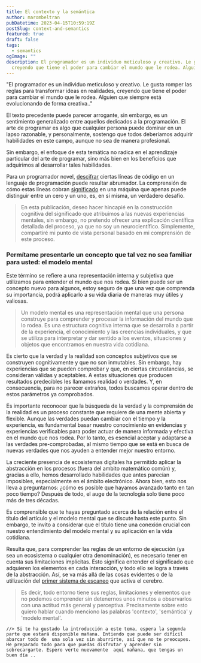 ```yaml
---
title: El contexto y la semántica
author: marombeltran
pubDatetime: 2023-04-15T10:59:19Z
postSlug: context-and-semantics
featured: true
draft: false
tags:
  - semantics
ogImage: ""
description: El programador es un individuo meticuloso y creativo. Le gusta romper las reglas para transformar ideas en realidades, 
  creyendo que tiene el poder para cambiar el mundo que le rodea. Alguien que siempre está evolucionando de forma creativa... 
---
```

"El programador es un individuo meticuloso y creativo. Le gusta romper las reglas para transformar ideas en realidades, 
creyendo que tiene el poder para cambiar el mundo que le rodea. Alguien que siempre está evolucionando de forma creativa.."

El texto precedente puede parecer arrogante, sin embargo, es un sentimiento generalizado entre aquellos dedicados a la 
programación. El arte de programar es algo que cualquier persona puede dominar en un lapso razonable, y personalmente, 
sostengo que todos deberíamos adquirir habilidades en este campo, aunque no sea de manera profesional.

Sin embargo, el enfoque de esta temática no radica en el aprendizaje particular del arte de programar, sino más bien en los beneficios 
que adquirimos al desarrollar tales habilidades.

Para un programador novel, [descifrar](https://dle.rae.es/descifrar) ciertas líneas de código en un lenguaje de programación puede resultar 
abrumador. La comprensión de cómo estas líneas cobran [significado](https://dle.rae.es/revelar) en una máquina que apenas puede distinguir 
entre un cero y un uno, es, en sí misma, un verdadero desafío.

> En esta publicación, deseo hacer hincapié en la construcción cognitiva del significado que atribuimos a las nuevas experiencias mentales, 
sin embargo, no pretendo ofrecer una explicación científica detallada del proceso, ya que no soy un neurocientífico. Simplemente, 
compartiré mi punto de vista personal basado en mi comprensión de este proceso.

### Permítame presentarle un concepto que tal vez no sea familiar para usted: el modelo mental
Este término se refiere a una representación interna y subjetiva que utilizamos para entender el mundo que nos rodea. 
Si bien puede ser un concepto nuevo para algunos, estoy seguro de que una vez que comprenda su importancia, podrá aplicarlo a su vida 
diaria de maneras muy útiles y valiosas.

> Un modelo mental es una representación mental que una persona construye para comprender y procesar la información del mundo que lo rodea. 
Es una estructura cognitiva interna que se desarrolla a partir de la experiencia, el conocimiento y las creencias individuales, y que se 
utiliza para interpretar y dar sentido a los eventos, situaciones y objetos que encontramos en nuestra vida cotidiana.

Es cierto que la verdad y la realidad son conceptos subjetivos que se construyen cognitivamente y que no son inmutables. Sin embargo, 
hay experiencias que se pueden comprobar y que, en ciertas circunstancias, se consideran válidas y aceptables. A estas situaciones que 
producen resultados predecibles les llamamos realidad o verdades. Y, en consecuencia, para no parecer extraños, todos buscamos operar 
dentro de estos parámetros ya comprobados.

Es importante reconocer que la búsqueda de la verdad y la comprensión de la realidad es un proceso constante que requiere de una mente 
abierta y flexible. Aunque las verdades puedan cambiar con el tiempo y la experiencia, es fundamental basar nuestro conocimiento en 
evidencias y experiencias verificables para poder actuar de manera informada y efectiva en el mundo que nos rodea. Por lo tanto, es 
esencial aceptar y adaptarse a las verdades pre-comprobadas, al mismo tiempo que se está en busca de nuevas verdades que nos ayuden 
a entender mejor nuestro entorno.

La creciente presencia de ecosistemas digitales ha permitido aplicar la abstracción en los procesos (fuera del ambito matemático común) y, 
gracias a ello, hemos desarrollado habilidades que antes parecían imposibles, especialmente en el ámbito electrónico. Ahora bien, esto nos 
lleva a preguntarnos: ¿cómo es posible que hayamos avanzado tanto en tan poco tiempo? Después de todo, el auge de la tecnología solo tiene 
poco más de tres décadas.

Es comprensible que te hayas preguntado acerca de la relación entre el título del artículo y el modelo mental que se discute hasta este punto. 
Sin embargo, te invito a considerar que el título tiene una conexión crucial con nuestro entendimiento del modelo mental y su aplicación en la 
vida cotidiana.

Resulta que, para comprender las reglas de un entorno de ejecución (ya sea un ecosistema o cualquier otra denominación), es necesario tener en 
cuenta sus limitaciones implícitas. Esto significa entender el significado que adquieren los elementos en cada interacción, y todo ello se logra 
a través de la abstracción. Así, se va más allá de las cosas evidentes o de la utilización del [primer sistema de escaneo](https://rb.gy/np1ep) 
que activa el cerebro.

> Es decir, todo entorno tiene sus reglas, limitaciones y elementos que no podemos comprender sin detenernos unos minutos a observarlos con una actitud 
más general y perceptiva. Precisamente sobre esto quiero hablar cuando menciono las palabras 'contexto', 'semántica' y 'modelo mental'.

`//> Si te ha gustado la introducción a este tema, espera la segunda parte que estará disponible mañana. Entiendo que puede ser difícil abarcar todo de 
una sola vez sin aburrirte, así que no te preocupes. He preparado todo para que puedas disfrutar y aprender sin sobrecargarte. Espero verte nuevamente 
aquí mañana, que tengas un buen día ..`